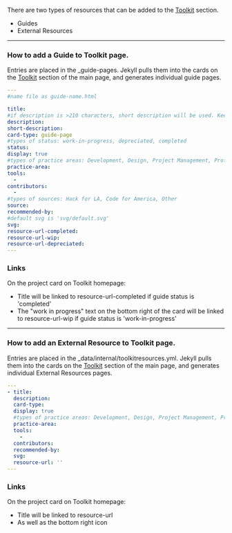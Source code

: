 There are two types of resources that can be added to the [Toolkit](https://www.hackforla.org/#toolkit) section.
- Guides
- External Resources

***

### How to add a Guide to Toolkit page.  
Entries are placed in the _guide-pages. Jekyll pulls them into the cards on the [Toolkit](https://www.hackforla.org/#toolkit) section of the main page, and generates individual guide pages.

```yaml
---
#name file as guide-name.html

title: 
#if description is >210 characters, short description will be used. Keep the short description under 210 characters.
description: 
short-description:
card-type: guide-page
#types of status: work-in-progress, depreciated, completed
status: 
display: true
#types of practice areas: Development, Design, Project Management, Professional Development
practice-area: 
tools: 
  - 
contributors: 
  - 
#types of sources: Hack for LA, Code for America, Other
source: 
recommended-by: 
#default svg is 'svg/default.svg'
svg: 
resource-url-completed: 
resource-url-wip:
resource-url-depreciated:
---
```
### Links
On the project card on Toolkit homepage:

* Title will be linked to resource-url-completed if guide status is 'completed'
* The "work in progress" text on the bottom right of the card will be linked to resource-url-wip if guide status is 'work-in-progress'


***
### How to add an External Resource to Toolkit page.  
Entries are placed in the _data/internal/toolkitresources.yml. Jekyll pulls them into the cards on the [Toolkit](https://www.hackforla.org/#toolkit) section of the main page, and generates individual External Resources pages.

```yaml
---
- title: 
  description: 
  card-type: 
  display: true
  #types of practice areas: Development, Design, Project Management, Professional Development
  practice-area: 
  tools:
    - 
  contributors:
  recommended-by: 
  svg: 
  resource-url: ''
---
```
### Links
On the project card on Toolkit homepage:

* Title will be linked to resource-url 
* As well as the bottom right icon
